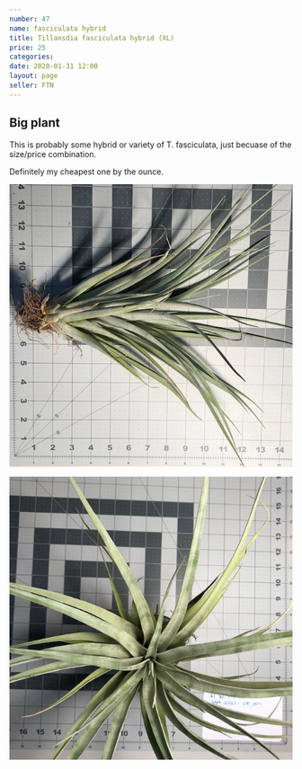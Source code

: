 ```yaml
---
number: 47
name: fasciculata hybrid
title: Tillansdia fasciculata hybrid (XL)
price: 25
categories: 
date: 2020-01-31 12:00
layout: page
seller: FTN
---
```

## Big plant

This is probably some hybrid or variety of T. fasciculata, just becuase of the size/price combination.

Definitely my cheapest one by the ounce.

!["Tillandsia fasciculata hybrid"](/i/IMG_5914.jpeg "Tillandsia fasciculata hybrid")

!["Tillandsia fasciculata hybrid"](/i/IMG_5918.jpeg "Tillandsia fasciculata hybrid")
